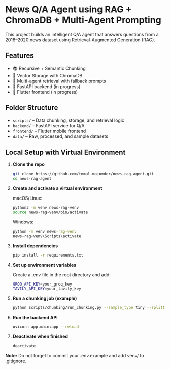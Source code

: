 # News Q/A Agent using RAG + ChromaDB + Multi-Agent Prompting

This project builds an intelligent Q/A agent that answers questions from a 2018–2020 news dataset using Retrieval-Augmented Generation (RAG).

## Features

- 📚 Recursive + Semantic Chunking
- 🧠 Vector Storage with ChromaDB
- 🤖 Multi-agent retrieval with fallback prompts
- 🔌 FastAPI backend (in progress)
- 📱 Flutter frontend (in progress)

## Folder Structure

- `scripts/` – Data chunking, storage, and retrieval logic
- `backend/` – FastAPI service for Q/A
- `frontend/` – Flutter mobile frontend
- `data/` – Raw, processed, and sample datasets

## Local Setup with Virtual Environment

1. **Clone the repo**
   ```bash
   git clone https://github.com/tomal-majumder/news-rag-agent.git
   cd news-rag-agent
   ```
2. **Create and activate a virtual environment**

   macOS/Linux:

   ```bash
   python3 -m venv news-rag-venv
   source news-rag-venv/bin/activate
   ```

   Windows:

   ```cmd
   python -m venv news-rag-venv
   news-rag-venv\Scripts\activate
   ```

3. **Install dependencies**
   ```bash
   pip install -r requirements.txt
   ```
4. **Set up environment variables**

   Create a .env file in the root directory and add:

   ```bash
   GROQ_API_KEY=your_groq_key
   TAVILY_API_KEY=your_tavily_key
   ```

5. **Run a chunking job (example)**

   ```bash
   python scripts/chunking/run_chunking.py --sample_type tiny --splitter semantic
   ```

6. **Run the backend API**
   ```bash
   uvicorn app.main:app --reload
   ```
7. **Deactivate when finished**
   ```bash
   deactivate
   ```

**Note:** Do not forget to commit your .env.example and add venv/ to .gitignore.
